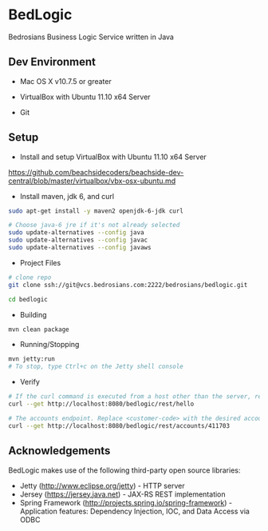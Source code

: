 BedLogic
=============

Bedrosians Business Logic Service written in Java


## Dev Environment

* Mac OS X v10.7.5 or greater

* VirtualBox with Ubuntu 11.10 x64 Server

* Git


## Setup

* Install and setup VirtualBox with Ubuntu 11.10 x64 Server

https://github.com/beachsidecoders/beachside-dev-central/blob/master/virtualbox/vbx-osx-ubuntu.md

* Install maven, jdk 6, and curl

```sh
sudo apt-get install -y maven2 openjdk-6-jdk curl

# Choose java-6 jre if it's not already selected
sudo update-alternatives --config java
sudo update-alternatives --config javac
sudo update-alternatives --config javaws
```

* Project Files

```sh
# clone repo
git clone ssh://git@vcs.bedrosians.com:2222/bedrosians/bedlogic.git

cd bedlogic
```

* Building

```sh
mvn clean package
```

* Running/Stopping
```sh
mvn jetty:run
# To stop, type Ctrl+c on the Jetty shell console
```

* Verify
```sh
# If the curl command is executed from a host other than the server, replace localhost by the dns name or ip of the server.
curl --get http://localhost:8080/bedlogic/rest/hello

# The accounts endpoint. Replace <customer-code> with the desired account. ie 411703
curl --get http://localhost:8080/bedlogic/rest/accounts/411703
```

## Acknowledgements
BedLogic makes use of the following third-party open source libraries:

* Jetty (http://www.eclipse.org/jetty) - HTTP server
* Jersey (https://jersey.java.net) - JAX-RS REST implementation
* Spring Framework (http://projects.spring.io/spring-framework) - Application features: Dependency Injection, IOC, and Data Access via ODBC